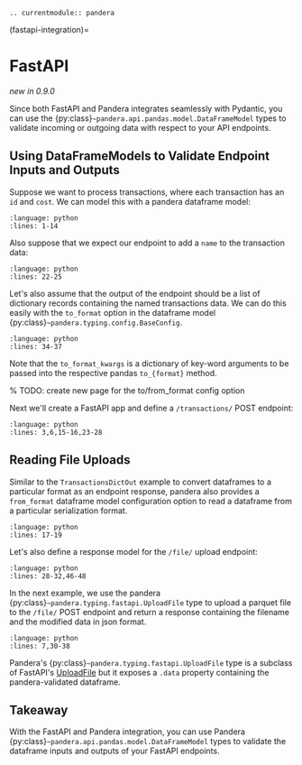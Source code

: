 ```{eval-rst}
.. currentmodule:: pandera
```

(fastapi-integration)=

# FastAPI

*new in 0.9.0*

Since both FastAPI and Pandera integrates seamlessly with Pydantic, you can
use the {py:class}`~pandera.api.pandas.model.DataFrameModel` types to validate incoming
or outgoing data with respect to your API endpoints.

## Using DataFrameModels to Validate Endpoint Inputs and Outputs

Suppose we want to process transactions, where each transaction has an
`id` and `cost`. We can model this with a pandera dataframe model:

```{literalinclude} ../../tests/fastapi/models.py
:language: python
:lines: 1-14
```

Also suppose that we expect our endpoint to add a `name` to the transaction
data:

```{literalinclude} ../../tests/fastapi/models.py
:language: python
:lines: 22-25
```

Let's also assume that the output of the endpoint should be a list of dictionary
records containing the named transactions data. We can do this easily with the
`to_format` option in the dataframe model {py:class}`~pandera.typing.config.BaseConfig`.

```{literalinclude} ../../tests/fastapi/models.py
:language: python
:lines: 34-37
```

Note that the `to_format_kwargs` is a dictionary of key-word arguments
to be passed into the respective pandas `to_{format}` method.

% TODO: create new page for the to/from_format config option

Next we'll create a FastAPI app and define a `/transactions/` POST endpoint:

```{literalinclude} ../../tests/fastapi/app.py
:language: python
:lines: 3,6,15-16,23-28
```

## Reading File Uploads

Similar to the `TransactionsDictOut` example to convert dataframes to a
particular format as an endpoint response, pandera also provides a
`from_format` dataframe model configuration option to read a dataframe from
a particular serialization format.

```{literalinclude} ../../tests/fastapi/models.py
:language: python
:lines: 17-19
```

Let's also define a response model for the `/file/` upload endpoint:

```{literalinclude} ../../tests/fastapi/models.py
:language: python
:lines: 28-32,46-48
```

In the next example, we use the pandera
{py:class}`~pandera.typing.fastapi.UploadFile` type to upload a parquet file
to the `/file/` POST endpoint and return a response containing the filename
and the modified data in json format.

```{literalinclude} ../../tests/fastapi/app.py
:language: python
:lines: 7,30-38
```

Pandera's {py:class}`~pandera.typing.fastapi.UploadFile` type is a subclass of FastAPI's
[UploadFile](https://fastapi.tiangolo.com/tutorial/request-files/?h=uploadfile#uploadfile)
but it exposes a `.data` property containing the pandera-validated dataframe.

## Takeaway

With the FastAPI and Pandera integration, you can use Pandera
{py:class}`~pandera.api.pandas.model.DataFrameModel` types to validate the dataframe inputs
and outputs of your FastAPI endpoints.
